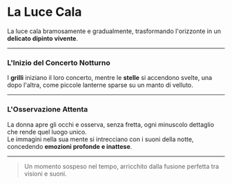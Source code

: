 # La Luce Cala

La luce cala bramosamente e gradualmente, trasformando l'orizzonte in un **delicato dipinto vivente**.

---

### L'Inizio del Concerto Notturno  
I **grilli** iniziano il loro concerto, mentre le **stelle** si accendono svelte, una dopo l'altra, come piccole lanterne sparse su un manto di velluto.

---

### L'Osservazione Attenta  
La donna apre gli occhi e osserva, senza fretta, ogni minuscolo dettaglio che rende quel luogo unico.  
Le immagini nella sua mente si intrecciano con i suoni della notte, concedendo **emozioni profonde e inattese**.

---

> Un momento sospeso nel tempo, arricchito dalla fusione perfetta tra visioni e suoni.  

